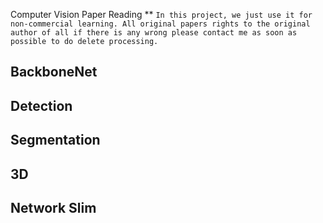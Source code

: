 Computer Vision Paper Reading
** ```In this project, we just use it for non-commercial learning. All original papers rights to the original author of all if there is any wrong please contact me as soon as possible to do delete processing.```
## BackboneNet
## Detection
## Segmentation
## 3D
## Network Slim
